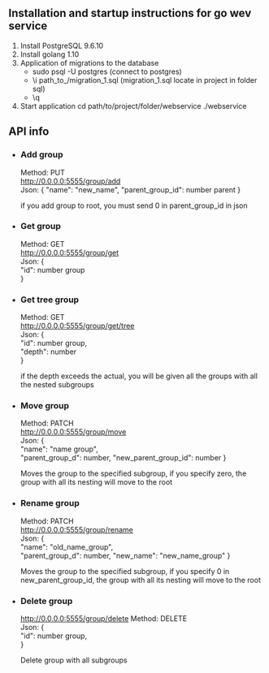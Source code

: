 ## Installation and startup instructions for go wev service
1. Install PostgreSQL 9.6.10
2. Install golang 1.10
3. Application of migrations to the database
   * sudo psql -U postgres  (connect to postgres)
   * \i path_to_/migration_1.sql    (migration_1.sql locate in project in folder sql)
   * \q
4. Start application
   cd path/to/project/folder/webservice
   ./webservice
   
## API info

* ### Add group  

    Method: PUT   
    http://0.0.0.0:5555/group/add  
    Json: {
        "name": "new_name",
        "parent_group_id": number parent
        }
    
    if you add group to root, you must send 0 in parent_group_id in json

* ### Get group 
        
    Method: GET                                             
    http://0.0.0.0:5555/group/get                                          
    Json: {                                                             
        "id": number group                                              
        }                                    

* ### Get tree group
     
    Method: GET                                                         
    http://0.0.0.0:5555/group/get/tree                                          
    Json: {                                                             
        "id": number group,                                             
        "depth": number  
        }                                    
    
    if the depth exceeds the actual, you will be given all the 
    groups with all the nested subgroups                                                               
    
* ### Move group

    Method: PATCH                                                         
    http://0.0.0.0:5555/group/move                                         
    Json: {                                                             
        "name": "name group",                                             
        "parent_group_d": number,
        "new_parent_group_id": number
        }                                    
    
    Moves the group to the specified subgroup, if you specify zero, 
    the group with all its nesting will move to the root                                                               
    
* ### Rename group
    
    Method: PATCH                                                         
    http://0.0.0.0:5555/group/rename                                         
    Json: {                                                             
        "name": "old_name_group",                                             
        "parent_group_d": number,
        "new_name": "new_name_group"
        }                                    
    
    Moves the group to the specified subgroup, if you specify 0 in 
    new_parent_group_id, the group with all its nesting will move to the root  

* ### Delete group
                                                            
    http://0.0.0.0:5555/group/delete 
    Method: DELETE                                       
    Json: {                                                             
        "id": number group,                                             
        }                                    
    
    Delete group with all subgroups 

